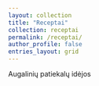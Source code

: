 ```yaml
---
layout: collection
title: "Receptai"
collection: receptai
permalink: /receptai/
author_profile: false
entries_layout: grid
---
```


Augalinių patiekalų idėjos
